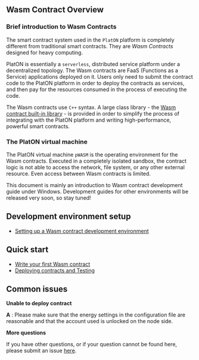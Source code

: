 ## Wasm Contract Overview

### Brief introduction to Wasm Contracts

The smart contract system used in the `PlatON` platform is completely different from traditional smart contracts. They are _Wasm Contracts_ designed for heavy computing.

PlatON is essentially a `serverless`, distributed service platform under a decentralized topology. The Wasm contracts are FaaS (Functions as a Service) applications deployed on it. Users only need to submit the contract code to the PlatON platform in order to deploy the contracts as services, and then pay for the resources consumed in the process of executing the code.

The Wasm contracts use `C++` syntax. A large class library - the [Wasm contract built-in library](https://pwasmdoc.platon.network/modules.html) \- is provided in order to simplify the process of integrating with the PlatON platform and writing high-performance, powerful smart contracts.

### The PlatON virtual machine

The PlatON virtual machine `pWASM` is the operating environment for the Wasm contracts. Executed in a completely isolated sandbox, the contract logic is not able to access the network, file system, or any other external resource. Even access between Wasm contracts is limited.

This document is mainly an introduction to Wasm contract development guide under Windows. Development guides for other environments will be released very soon, so stay tuned!

## Development environment setup

* [Setting up a Wasm contract development environment](_setting-up-Wasm-Contract-dev-env#setting-up)

## Quick start

* [Write your first Wasm contract](_setting-up-Wasm-Contract-dev-env#write-contract)
* [Deploying contracts and Testing](_setting-up-Wasm-Contract-dev-env#deploy-and-test)

## Common issues

**Unable to deploy contract**

**A** : Please make sure that the energy settings in the configuration file are reasonable and that the account used is unlocked on the node side.

**More questions**

If you have other questions, or if your question cannot be found here, please submit an issue [here](https://github.com/PlatONnetwork/PlatON-Go/issues/new).
